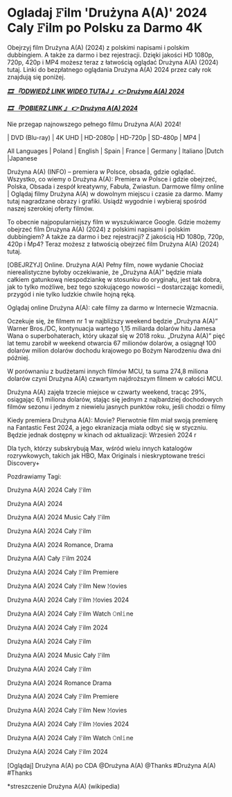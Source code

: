 # Ogladaj 𝙵ilm 'Drużyna A(A)' 2024 Caly 𝙵ilm po Polsku za Darmo 4K


Obejrzyj film Drużyna A(A) (2024) z polskimi napisami i polskim dubbingiem. A także za darmo i bez rejestracji. Dzięki jakości HD 1080p, 720p, 420p i MP4 możesz teraz z łatwością oglądać Drużyna A(A) (2024) tutaj. Linki do bezpłatnego oglądania Drużyna A(A) 2024 przez cały rok znajdują się poniżej.


<p><b><I><a href="https://weflix.cloud/pl/movie/1234598/the-aa-team-gityaw">🎞 『ODWIEDŹ LINK WIDEO TUTAJ 』 👉 Drużyna A(A) 2024</a></I></b></p>

<p><b><I><a href="https://weflix.cloud/pl/movie/1234598/the-aa-team-gityaw">🎞 『POBIERZ LINK 』 👉 Drużyna A(A) 2024</a></I></b></p>


Nie przegap najnowszego pełnego filmu Drużyna A(A) 2024!

| DVD (Blu-ray) | 4K UHD | HD-2080p | HD-720p | SD-480p | MP4 |

All Languages ​​| Poland | English | Spain | France | Germany | Italiano |Dutch |Japanese

Drużyna A(A) (INFO) – premiera w Polsce, obsada, gdzie oglądać. Wszystko, co wiemy o Drużyna A(A): Premiera w Polsce i gdzie obejrzeć, Polska, Obsada i zespół kreatywny, Fabuła, Zwiastun. Darmowe filmy online | Oglądaj filmy Drużyna A(A) w dowolnym miejscu i czasie za darmo. Mamy tutaj nagradzane obrazy i grafiki. Usiądź wygodnie i wybieraj spośród naszej szerokiej oferty filmów.

To obecnie najpopularniejszy film w wyszukiwarce Google. Gdzie możemy obejrzeć film Drużyna A(A) (2024) z polskimi napisami i polskim dubbingiem? A także za darmo i bez rejestracji? Z jakością HD 1080p, 720p, 420p i Mp4? Teraz możesz z łatwością obejrzeć film Drużyna A(A) (2024) tutaj.

[OBEJRZYJ] Online. Drużyna A(A) Pełny film, nowe wydanie Chociaż nierealistyczne byłoby oczekiwanie, że „Drużyna A(A)” będzie miała całkiem gatunkową niespodziankę w stosunku do oryginału, jest tak dobra, jak to tylko możliwe, bez tego szokującego nowości – dostarczając komedii, przygód i nie tylko ludzkie chwile hojną ręką.

Oglądaj online Drużyna A(A): całe filmy za darmo w Internecie Wzmacnia.

Oczekuje się, że filmem nr 1 w najbliższy weekend będzie „Drużyna A(A)” Warner Bros./DC, kontynuacja wartego 1,15 miliarda dolarów hitu Jamesa Wana o superbohaterach, który ukazał się w 2018 roku. „Drużyna A(A)” pięć lat temu zarobił w weekend otwarcia 67 milionów dolarów, a osiągnął 100 dolarów milion dolarów dochodu krajowego po Bożym Narodzeniu dwa dni później.

W porównaniu z budżetami innych filmów MCU, ta suma 274,8 miliona dolarów czyni Drużyna A(A) czwartym najdroższym filmem w całości MCU.

Drużyna A(A) zajęła trzecie miejsce w czwarty weekend, tracąc 29%, osiągając 6,1 miliona dolarów, stając się jednym z najbardziej dochodowych filmów sezonu i jednym z niewielu jasnych punktów roku, jeśli chodzi o filmy

Kiedy premiera Drużyna A(A): Movie? Pierwotnie film miał swoją premierę na Fantastic Fest 2024, a jego ekranizacja miała odbyć się w styczniu. Będzie jednak dostępny w kinach od aktualizacji: Wrzesień 2024 r

Dla tych, którzy subskrybują Max, wśród wielu innych katalogów rozrywkowych, takich jak HBO, Max Originals i nieskryptowane treści Discovery+


Pozdrawiamy Tagi:

Drużyna A(A) 2024 Cały 𝙵ilm

Drużyna A(A) 2024

Drużyna A(A) 2024 Music Cały 𝙵ilm

Drużyna A(A) 2024 Cały 𝙵ilm

Drużyna A(A) 2024 Romance, Drama

Drużyna A(A) Cały 𝙵ilm 2024

Drużyna A(A) 2024 Cały 𝙵ilm Premiere

Drużyna A(A) 2024 Cały 𝙵ilm New 𝙼ovies

Drużyna A(A) 2024 Cały 𝙵ilm 𝙼ovies 2024

Drużyna A(A) 2024 Cały 𝙵ilm Watch 𝙾nl𝚒ne

Drużyna A(A) 2024 Cały 𝙵ilm 2024

Drużyna A(A) 2024 Cały 𝙵ilm

Drużyna A(A) 2024 Music Cały 𝙵ilm

Drużyna A(A) 2024 Cały 𝙵ilm

Drużyna A(A) 2024 Romance Drama

Drużyna A(A) 2024 Cały 𝙵ilm Premiere

Drużyna A(A) 2024 Cały 𝙵ilm New 𝙼ovies

Drużyna A(A) 2024 Cały 𝙵ilm 𝙼ovies 2024

Drużyna A(A) 2024 Cały 𝙵ilm Watch 𝙾nl𝚒ne

Drużyna A(A) 2024 Cały 𝙵ilm 2024

[Oglądaj] Drużyna A(A) po CDA @Drużyna A(A) @Thanks #Drużyna A(A) #Thanks


*streszczenie Drużyna A(A) (wikipedia)
